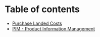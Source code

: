 # Table of contents

* [Purchase Landed Costs](README.md)
* [PIM - Product Information Management](product-custom-attributes.md)

